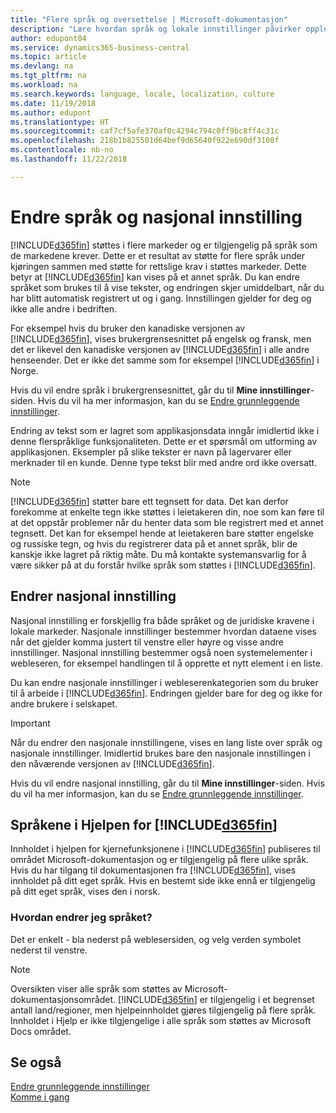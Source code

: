 ```yaml
---
title: "Flere språk og oversettelse | Microsoft-dokumentasjon"
description: "Lære hvordan språk og lokale innstillinger påvirker opplevelsen i Business Central."
author: edupont04
ms.service: dynamics365-business-central
ms.topic: article
ms.devlang: na
ms.tgt_pltfrm: na
ms.workload: na
ms.search.keywords: language, locale, localization, culture
ms.date: 11/19/2018
ms.author: edupont
ms.translationtype: HT
ms.sourcegitcommit: caf7cf5afe370af0c4294c794c0ff9bc8ff4c31c
ms.openlocfilehash: 218b1b825501d64bef9d65640f922e690df3108f
ms.contentlocale: nb-no
ms.lasthandoff: 11/22/2018

---
```

# <a name="changing-language-and-locale"></a>Endre språk og nasjonal innstilling

[!INCLUDE[d365fin](includes/d365fin_md.md)] støttes i flere markeder og er tilgjengelig på språk som de markedene krever. Dette er et resultat av støtte for flere språk under kjøringen sammen med støtte for rettslige krav i støttes markeder. Dette betyr at [!INCLUDE[d365fin](includes/d365fin_md.md)] kan vises på et annet språk. Du kan endre språket som brukes til å vise tekster, og endringen skjer umiddelbart, når du har blitt automatisk registrert ut og i gang. Innstillingen gjelder for deg og ikke alle andre i bedriften.  

For eksempel hvis du bruker den kanadiske versjonen av [!INCLUDE[d365fin](includes/d365fin_md.md)], vises brukergrensesnittet på engelsk og fransk, men det er likevel den kanadiske versjonen av [!INCLUDE[d365fin](includes/d365fin_md.md)] i alle andre henseender. Det er ikke det samme som for eksempel [!INCLUDE[d365fin](includes/d365fin_md.md)] i Norge.  

Hvis du vil endre språk i brukergrensesnittet, går du til **Mine innstillinger**-siden. Hvis du vil ha mer informasjon, kan du se [Endre grunnleggende innstillinger](ui-change-basic-settings.md#language).  

Endring av tekst som er lagret som applikasjonsdata inngår imidlertid ikke i denne flerspråklige funksjonaliteten. Dette er et spørsmål om utforming av applikasjonen. Eksempler på slike tekster er navn på lagervarer eller merknader til en kunde. Denne type tekst blir med andre ord ikke oversatt.  

> [!NOTE]  
> [!INCLUDE[d365fin](includes/d365fin_md.md)] støtter bare ett tegnsett for data. Det kan derfor forekomme at enkelte tegn ikke støttes i leietakeren din, noe som kan føre til at det oppstår problemer når du henter data som ble registrert med et annet tegnsett. Det kan for eksempel hende at leietakeren bare støtter engelske og russiske tegn, og hvis du registrerer data på et annet språk, blir de kanskje ikke lagret på riktig måte. Du må kontakte systemansvarlig for å være sikker på at du forstår hvilke språk som støttes i [!INCLUDE[d365fin](includes/d365fin_md.md)].  

## <a name="changing-the-locale"></a>Endrer nasjonal innstilling
Nasjonal innstilling er forskjellig fra både språket og de juridiske kravene i lokale markeder. Nasjonale innstillinger bestemmer hvordan dataene vises når det gjelder komma justert til venstre eller høyre og visse andre innstillinger. Nasjonal innstilling bestemmer også noen systemelementer i webleseren, for eksempel handlingen til å opprette et nytt element i en liste.  

Du kan endre nasjonale innstillinger i webleserenkategorien som du bruker til å arbeide i [!INCLUDE[d365fin](includes/d365fin_md.md)]. Endringen gjelder bare for deg og ikke for andre brukere i selskapet.  

> [!IMPORTANT]  
>  Når du endrer den nasjonale innstillingene, vises en lang liste over språk og nasjonale innstillinger. Imidlertid brukes bare den nasjonale innstillingen i den nåværende versjonen av [!INCLUDE[d365fin](includes/d365fin_md.md)].  

Hvis du vil endre nasjonal innstilling, går du til **Mine innstillinger**-siden. Hvis du vil ha mer informasjon, kan du se [Endre grunnleggende innstillinger](ui-change-basic-settings.md).  

## <a name="languages-of-the-included365finincludesd365finmdmd-help"></a>Språkene i Hjelpen for [!INCLUDE[d365fin](includes/d365fin_md.md)]
Innholdet i hjelpen for kjernefunksjonene i [!INCLUDE[d365fin](includes/d365fin_md.md)] publiseres til området Microsoft-dokumentasjon og er tilgjengelig på flere ulike språk. Hvis du har tilgang til dokumentasjonen fra [!INCLUDE[d365fin](includes/d365fin_md.md)], vises innholdet på ditt eget språk. Hvis en bestemt side ikke ennå er tilgjengelig på ditt eget språk, vises den i norsk.

### <a name="how-do-i-change-the-language"></a>Hvordan endrer jeg språket?
Det er enkelt - bla nederst på weblesersiden, og velg verden symbolet nederst til venstre.

> [!NOTE]  
> Oversikten viser alle språk som støttes av Microsoft-dokumentasjonsområdet. [!INCLUDE[d365fin](includes/d365fin_md.md)] er tilgjengelig i et begrenset antall land/regioner, men hjelpeinnholdet gjøres tilgjengelig på flere språk. Innholdet i Hjelp er ikke tilgjengelige i alle språk som støttes av Microsoft Docs området.

## <a name="see-also"></a>Se også  
[Endre grunnleggende innstillinger](ui-change-basic-settings.md)  
[Komme i gang](product-get-started.md)  

